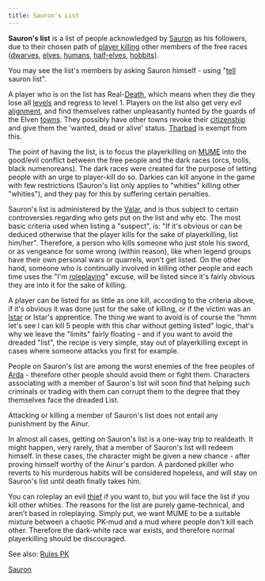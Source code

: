 ```yaml
---
title: Sauron's List
---
```


**Sauron's list** is a list of people acknowledged by
[Sauron](Sauron "wikilink") as his followers, due to their chosen path
of [player killing](player_killing "wikilink") other members of the free
races ([dwarves](dwarves "wikilink"), [elves](elves "wikilink"),
[humans](human "wikilink"), [half-elves](half-elves "wikilink"),
[hobbits](hobbit "wikilink")).

You may see the list's members by asking Sauron himself - using
"[tell](tell "wikilink") sauron list".

A player who is on the list has Real-[Death](Death "wikilink"), which
means when they die they lose all [levels](level "wikilink") and regress
to level 1. Players on the list also get very evil
[alignment](alignment "wikilink"), and find themselves rather
unpleasantly hunted by the guards of the Elven [towns](town "wikilink").
They possibly have other towns revoke their
[citizenship](citizen "wikilink") and give them the 'wanted, dead or
alive' status. [Tharbad](Tharbad "wikilink") is exempt from this.

The point of having the list, is to focus the playerkilling on
[MUME](MUME "wikilink") into the good/evil conflict between the free
people and the dark races (orcs, trolls, black numenoreans). The dark
races were created for the purpose of letting people with an urge to
player-kill do so. Darkies can kill anyone in the game with few
restrictions (Sauron's list only applies to "whities" killing other
"whities"), and they pay for this by suffering certain penalties.

Sauron's list is administered by the [Valar](Ainur "wikilink"), and is
thus subject to certain controversies regarding who gets put on the list
and why etc. The most basic criteria used when listing a "suspect", is:
"If it's obvious or can be deduced otherwise that the player kills for
the sake of playerkilling, list him/her". Therefore, a person who kills
someone who just stole his sword, or as vengeance for some wrong (within
reason), like when legend groups have their own personal wars or
quarrels, won't get listed. On the other hand, someone who is
continually involved in killing other people and each time uses the "I'm
[roleplaying](roleplay "wikilink")" excuse, will be listed since it's
fairly obvious they are into it for the sake of killing.

A player can be listed for as little as one kill, according to the
criteria above, if it's obvious it was done just for the sake of
killing, or if the victim was an [Istar](Istar "wikilink") or Istar's
apprentice. The thing we want to avoid is of course the "hmm let's see I
can kill 5 people with this char without getting listed" logic, that's
why we leave the "limits" fairly floating - and if you want to avoid the
dreaded "list", the recipe is very simple, stay out of playerkilling
except in cases where someone attacks you first for example.

People on Sauron's list are among the worst enemies of the free peoples
of [Arda](Arda "wikilink") - therefore other people should avoid them or
fight them. Characters associating with a member of Sauron's list will
soon find that helping such criminals or trading with them can corrupt
them to the degree that they themselves face the dreaded List.

Attacking or killing a member of Sauron's list does not entail any
punishment by the Ainur.

In almost all cases, getting on Sauron's list is a one-way trip to
realdeath. It might happen, very rarely, that a member of Sauron's list
will redeem himself. In these cases, the character might be given a new
chance - after proving himself worthy of the Ainur's pardon. A pardoned
pkiller who reverts to his murderous habits will be considered hopeless,
and will stay on Sauron's list until death finally takes him.

You can roleplay an evil [thief](thief "wikilink") if you want to, but
you will face the list if you kill other whities. The reasons for the
list are purely game-technical, and aren't based in roleplaying. Simply
put, we want MUME to be a suitable mixture between a chaotic PK-mud and
a mud where people don't kill each other. Therefore the dark-white race
war exists, and therefore normal playerkilling should be discouraged.

See also: [Rules PK](Rules_PK "wikilink")

[Sauron](Category:Rules "wikilink")